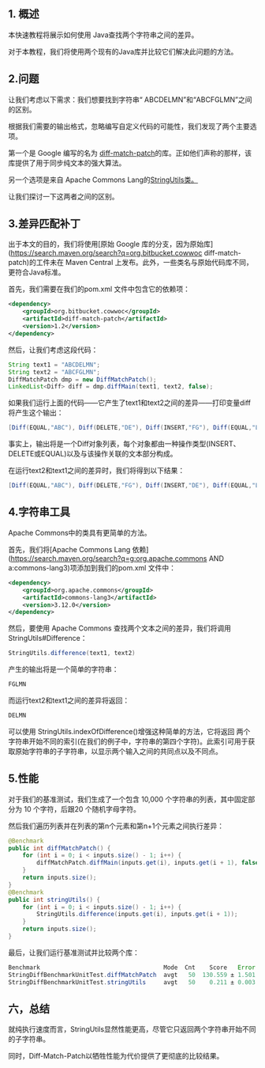 ## 1. 概述

本快速教程将展示如何使用 Java查找两个字符串之间的差异。

对于本教程，我们将使用两个现有的Java库并比较它们解决此问题的方法。

## 2.问题

让我们考虑以下需求：我们想要找到字符串“ ABCDELMN”和“ABCFGLMN”之间的区别。

根据我们需要的输出格式，忽略编写自定义代码的可能性，我们发现了两个主要选项。

第一个是 Google 编写的名为 [diff-match-patch](https://github.com/google/diff-match-patch)的库。正如他们声称的那样，该库提供了用于同步纯文本的强大算法。

另一个选项是来自 Apache Commons Lang的[StringUtils类。](https://github.com/apache/commons-lang/blob/master/src/main/java/org/apache/commons/lang3/StringUtils.java) 

让我们探讨一下这两者之间的区别。

## 3.差异匹配补丁

出于本文的目的，我们将使用[原始 Google 库的分支，因为原始库](https://search.maven.org/search?q=org.bitbucket.cowwoc diff-match-patch)的工件未在 Maven Central 上发布。此外，一些类名与原始代码库不同，更符合Java标准。

首先，我们需要在我们的pom.xml 文件中包含它的依赖项：

```xml
<dependency>
    <groupId>org.bitbucket.cowwoc</groupId>
    <artifactId>diff-match-patch</artifactId>
    <version>1.2</version>
</dependency>
```

然后，让我们考虑这段代码：

```java
String text1 = "ABCDELMN";
String text2 = "ABCFGLMN";
DiffMatchPatch dmp = new DiffMatchPatch();
LinkedList<Diff> diff = dmp.diffMain(text1, text2, false);
```

如果我们运行上面的代码——它产生了text1和text2之间的差异——打印变量diff将产生这个输出：

```java
[Diff(EQUAL,"ABC"), Diff(DELETE,"DE"), Diff(INSERT,"FG"), Diff(EQUAL,"LMN")]
```

事实上，输出将是一个Diff对象列表，每个对象都由一种操作类型(INSERT、DELETE或EQUAL)以及与该操作关联的文本部分构成。

在运行text2和text1之间的差异时，我们将得到以下结果：

```java
[Diff(EQUAL,"ABC"), Diff(DELETE,"FG"), Diff(INSERT,"DE"), Diff(EQUAL,"LMN")]
```

## 4.字符串工具

Apache Commons中的类具有更简单的方法。

首先，我们将[Apache Commons Lang 依赖](https://search.maven.org/search?q=g:org.apache.commons AND a:commons-lang3)项添加到我们的pom.xml 文件中：

```xml
<dependency>
    <groupId>org.apache.commons</groupId>
    <artifactId>commons-lang3</artifactId>
    <version>3.12.0</version>
</dependency>
```

然后，要使用 Apache Commons 查找两个文本之间的差异，我们将调用StringUtils#Difference：

```java
StringUtils.difference(text1, text2)
```

产生的输出将是一个简单的字符串：

```java
FGLMN
```

而运行text2和text1之间的差异将返回：

```java
DELMN
```

可以使用 StringUtils.indexOfDifference()增强这种简单的方法，它将返回 两个字符串开始不同的索引(在我们的例子中，字符串的第四个字符)。此索引可用于获取原始字符串的子字符串，以显示两个输入之间的共同点以及不同点。

## 5.性能

对于我们的基准测试，我们生成了一个包含 10,000 个字符串的列表，其中固定部分为 10 个字符，后跟20 个随机字母字符。

然后我们遍历列表并在列表的第n个元素和第n+1个元素之间执行差异：

```java
@Benchmark
public int diffMatchPatch() {
    for (int i = 0; i < inputs.size() - 1; i++) {
        diffMatchPatch.diffMain(inputs.get(i), inputs.get(i + 1), false);
    }
    return inputs.size();
}
@Benchmark
public int stringUtils() {
    for (int i = 0; i < inputs.size() - 1; i++) {
        StringUtils.difference(inputs.get(i), inputs.get(i + 1));
    }
    return inputs.size();
}
```

最后，让我们运行基准测试并比较两个库：

```java
Benchmark                                   Mode  Cnt    Score   Error  Units
StringDiffBenchmarkUnitTest.diffMatchPatch  avgt   50  130.559 ± 1.501  ms/op
StringDiffBenchmarkUnitTest.stringUtils     avgt   50    0.211 ± 0.003  ms/op
```

## 六，总结

就纯执行速度而言，StringUtils显然性能更高，尽管它只返回两个字符串开始不同的子字符串。

同时，Diff-Match-Patch以牺牲性能为代价提供了更彻底的比较结果。